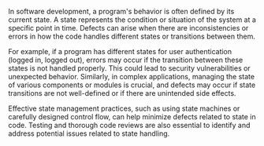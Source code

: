 In software development, a program's behavior is often defined by its current state. A state represents the condition or situation of the system at a specific point in time. Defects can arise when there are inconsistencies or errors in how the code handles different states or transitions between them.

For example, if a program has different states for user authentication (logged in, logged out), errors may occur if the transition between these states is not handled properly. This could lead to security vulnerabilities or unexpected behavior. Similarly, in complex applications, managing the state of various components or modules is crucial, and defects may occur if state transitions are not well-defined or if there are unintended side effects.

Effective state management practices, such as using state machines or carefully designed control flow, can help minimize defects related to state in code. Testing and thorough code reviews are also essential to identify and address potential issues related to state handling.